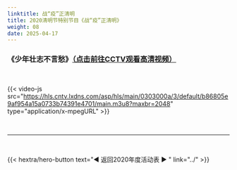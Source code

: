 ```yaml
---
linktitle: 战“疫”正清明
title: 2020清明节特别节目《战“疫”正清明》
weight: 08
date: 2025-04-17
---
```


### 《少年壮志不言愁》[（点击前往CCTV观看高清视频）](https://tv.cctv.com/2020/04/04/VIDEo1L8LTsaMUobebjnZb9Z200404.shtml)

<br>

{{< video-js src="https://hls.cntv.lxdns.com/asp/hls/main/0303000a/3/default/b86805e9af954a15a0733b74391e4701/main.m3u8?maxbr=2048" type="application/x-mpegURL" >}}



<br>
<hr>
<br>

{{< hextra/hero-button text="◀ 返回2020年度活动表 ▶ " link="../" >}}

